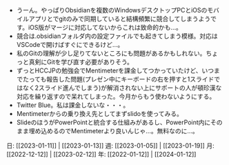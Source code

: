 - うーん。やっぱりObsidianを複数のWindowsデスクトップPCとiOSのモバイルアプリとでgitのみで同期していると結構頻繁に競合してしまうようです。iOS版がマージに対応してないからこれは致命的かも…。
- 競合は.obsidianフォルダ内の設定ファイルでも起きてしまう模様。対応はVSCodeで開けばすぐにできるけど…。
- 私のGitの理解が少し足りてないところにも問題があるかもしれない。ちょっと真剣にGitを学び直す必要がありそう。
- ずっとHCCJPの勉強会でMentimeterを課金してつかっていたけど、いつまでたっても報告した問題(プレゼン中にキーボードの右を押すと1スライドではなく2スライド進んでしまう)が解消されない上にサポートの人が頓珍漢な対応を繰り返すので呆れてしまった。今月からもう使わないようにする。
- Twitter Blue。私は課金しないな・・・。
- Mentimeterからの乗り換え先としてまずslidoを使ってみる。
- SlideのほうがPowerPointと統合する仕組みがあるし、PowerPoint内にそのまま埋め込めるのでMentimeterより良いんじゃ…。無料なのに…。

日: [[2023-01-11]] | [[2023-01-13]]
週: [[2023-01-05]] | [[2023-01-19]]
月: [[2022-12-12]] | [[2023-02-12]]
年: [[2022-01-12]] | [[2024-01-12]]